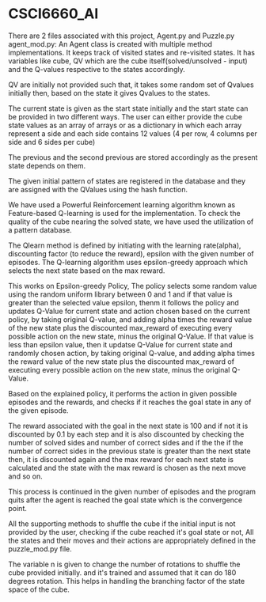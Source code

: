 # CSCI6660_AI

There are 2 files associated with this project, Agent.py and Puzzle.py agent_mod.py: An Agent class is created with multiple method implementations. It keeps track of visited states and re-visited states. It has variables like cube, QV which are the cube itself(solved/unsolved - input) and the Q-values respective to the states accordingly.

QV are initially not provided such that, it takes some random set of Qvalues initially then, based on the state it gives Qvalues to the states.

The current state is given as the start state initially and the start state can be provided in two different ways. The user can either provide the cube state values as an array of arrays or as a dictionary in which each array represent a side and each side contains 12 values (4 per row, 4 columns per side and 6 sides per cube)

The previous and the second previous are stored accordingly as the present state depends on them.

The given initial pattern of states are registered in the database and they are assigned with the QValues using the hash function.

We have used a Powerful Reinforcement learning algorithm known as Feature-based Q-learning is used for the implementation. To check the quality of the cube nearing the solved state, we have used the utilization of a pattern database.

The Qlearn method is defined by initiating with the learning rate(alpha), discounting factor (to reduce the reward), epsilon with the given number of episodes. The Q-learning algorithm uses epsilon-greedy approach which selects the next state based on the max reward.

This works on Epsilon-greedy Policy, The policy selects some random value using the random uniform library between 0 and 1 and if that value is greater than the selected value epsilon, thenm it follows the policy and updates Q-Value for current state and action chosen based on the current policy, by taking original Q-value, and adding alpha times the reward value of the new state plus the discounted max_reward of executing every possible action on the new state, minus the original Q-Value. If that value is less than epsilon value, then it updatse Q-Value for current state and randomly chosen action, by taking original Q-value, and adding alpha times the reward value of the new state plus the discounted max_reward of executing every possible action on the new state, minus the original Q-Value.

Based on the explained policy, it performs the action in given possible episodes and the rewards, and checks if it reaches the goal state in any of the given episode.

The reward associated with the goal in the next state is 100 and if not it is discounted by 0.1 by each step and it is also discounted by checking the number of solved sides and number of correct sides and if the the if the number of correct sides in the previous state is greater than the next state then, it is discounted again and the max reward for each next state is calculated and the state with the max reward is chosen as the next move and so on.

This process is continued in the given number of episodes and the program quits after the agent is reached the goal state which is the convergence point.

All the supporting methods to shuffle the cube if the initial input is not provided by the user, checking if the cube reached it's goal state or not, All the states and their moves and their actions are appropriately defined in the puzzle_mod.py file.

The variable n is given to change the number of rotations to shuffle the cube provided initially. and it's trained and assumed that it can do 180 degrees rotation. This helps in handling the branching factor of the state space of the cube.
